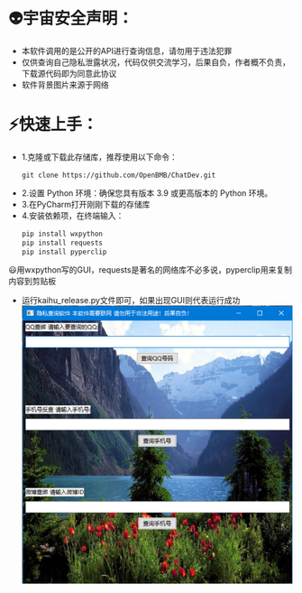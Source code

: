 # 👽宇宙安全声明：
* 本软件调用的是公开的API进行查询信息，请勿用于违法犯罪
* 仅供查询自己隐私泄露状况，代码仅供交流学习，后果自负，作者概不负责，下载源代码即为同意此协议
* 软件背景图片来源于网络
# ⚡️快速上手：
* 1.克隆或下载此存储库，推荐使用以下命令：
   ```
   git clone https://github.com/OpenBMB/ChatDev.git
   ```
* 2.设置 Python 环境：确保您具有版本 3.9 或更高版本的 Python 环境。
* 3.在PyCharm打开刚刚下载的存储库
* 4.安装依赖项，在终端输入：
  ```
  pip install wxpython
  pip install requests
  pip install pyperclip
  ```
😃用wxpython写的GUI，requests是著名的网络库不必多说，pyperclip用来复制内容到剪贴板
* 运行kaihu_release.py文件即可，如果出现GUI则代表运行成功
![GUI](GUI.jpg "GUI图片")
